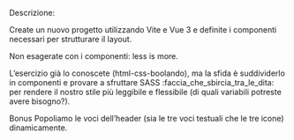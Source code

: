 Descrizione:

Create un nuovo progetto utilizzando Vite e Vue 3 e definite i componenti necessari per strutturare il layout.

Non esagerate con i componenti: less is more.

L’esercizio già lo conoscete (html-css-boolando), ma la sfida è suddividerlo in componenti e provare a sfruttare SASS :faccia_che_sbircia_tra_le_dita: per rendere il nostro stile più leggibile e flessibile (di quali variabili potreste avere bisogno?).


Bonus
Popoliamo le voci dell’header (sia le tre voci testuali che le tre icone) dinamicamente.